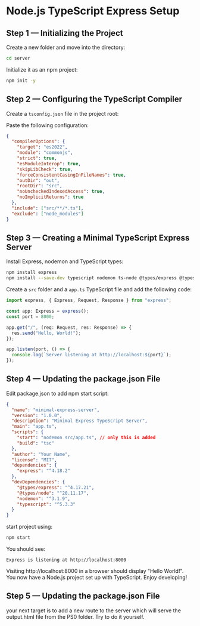 # Node.js TypeScript Express Setup

## Step 1 — Initializing the Project

Create a new folder and move into the directory:

```bat
cd server
```

Initialize it as an npm project:

```bat
npm init -y
```

## Step 2 — Configuring the TypeScript Compiler

Create a `tsconfig.json` file in the project root:

Paste the following configuration:

```json
{
  "compilerOptions": {
    "target": "es2022",
    "module": "commonjs",
    "strict": true,
    "esModuleInterop": true,
    "skipLibCheck": true,
    "forceConsistentCasingInFileNames": true,
    "outDir": "out",
    "rootDir": "src",
    "noUncheckedIndexedAccess": true,
    "noImplicitReturns": true
  },
  "include": ["src/**/*.ts"],
  "exclude": ["node_modules"]
}
```

## Step 3 — Creating a Minimal TypeScript Express Server

Install Express, nodemon and TypeScript types:

```bash
npm install express
npm install --save-dev typescript nodemon ts-node @types/express @types/node
```

Create a `src` folder and a `app.ts` TypeScript file and add the following code:

```typescript
import express, { Express, Request, Response } from "express";

const app: Express = express();
const port = 8000;

app.get("/", (req: Request, res: Response) => {
  res.send("Hello, World!");
});

app.listen(port, () => {
  console.log(`Server listening at http://localhost:${port}`);
});
```

## Step 4 — Updating the package.json File

Edit package.json to add npm start script:

```json
{
  "name": "minimal-express-server",
  "version": "1.0.0",
  "description": "Minimal Express TypeScript Server",
  "main": "app.ts",
  "scripts": {
    "start": "nodemon src/app.ts", // only this is added
    "build": "tsc"
  },
  "author": "Your Name",
  "license": "MIT",
  "dependencies": {
    "express": "^4.18.2"
  },
  "devDependencies": {
    "@types/express": "^4.17.21",
    "@types/node": "^20.11.17",
    "nodemon": "^3.1.9",
    "typescript": "^5.3.3"
  }
}
```

start project using:

```bat
npm start
```

You should see:

```
Express is listening at http://localhost:8000
```

Visiting http://localhost:8000 in a browser should display "Hello World!".
You now have a Node.js project set up with TypeScript. Enjoy developing!

## Step 5 — Updating the package.json File

your next target is to add a new route to the server which will serve the output.html file from the PS0 folder.
Try to do it yourself.
